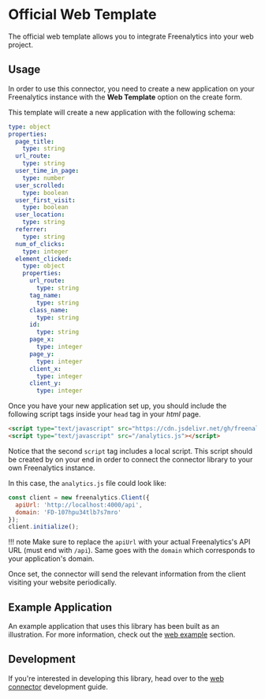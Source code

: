 # Official Web Template

The official web template allows you to integrate Freenalytics into your web project.

## Usage

In order to use this connector, you need to create a new application on your Freenalytics instance with the **Web Template** option on the create form.

This template will create a new application with the following schema:

```yaml
type: object
properties:
  page_title:
    type: string
  url_route:
    type: string
  user_time_in_page:
    type: number
  user_scrolled:
    type: boolean
  user_first_visit:
    type: boolean
  user_location:
    type: string
  referrer:
    type: string
  num_of_clicks:
    type: integer
  element_clicked:
    type: object
    properties:
      url_route:
        type: string
      tag_name:
        type: string
      class_name:
        type: string
      id:
        type: string
      page_x:
        type: integer
      page_y:
        type: integer
      client_x:
        type: integer
      client_y:
        type: integer
```

Once you have your new application set up, you should include the following script tags inside your `head` tag in your *html* page.

```html
<script type="text/javascript" src="https://cdn.jsdelivr.net/gh/freenalytics/freenalytics-connector-web@v1.0.0/connector.min.js"></script>
<script type="text/javascript" src="/analytics.js"></script>
```

Notice that the second `script` tag includes a local script. This script should be created by on your end in order to connect the connector
library to your own Freenalytics instance.

In this case, the `analytics.js` file could look like:

```js
const client = new freenalytics.Client({
  apiUrl: 'http://localhost:4000/api',
  domain: 'FD-107hpu34tlb7s7mro'
});
client.initialize();
```

!!! note
        Make sure to replace the `apiUrl` with your actual Freenalytics's API URL (must end with `/api`). Same goes with the `domain` which
        corresponds to your application's domain.

Once set, the connector will send the relevant information from the client visiting your website periodically.

## Example Application

An example application that uses this library has been built as an illustration. For more information, check out the [web example](../examples/web-example.md) section.

## Development

If you're interested in developing this library, head over to the [web connector](../development/connectors/freenalytics-connector-web.md) development guide.
